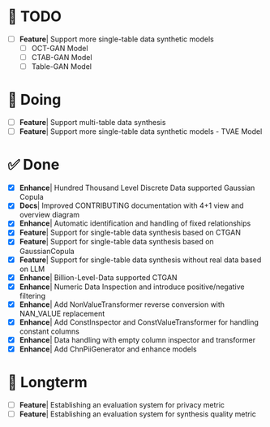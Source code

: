 # 📝 TODO

- [ ] **Feature**| Support more single-table data synthetic models
  - [ ] OCT-GAN Model
  - [ ] CTAB-GAN Model
  - [ ] Table-GAN Model

# 🚧 Doing

- [ ] **Feature**| Support multi-table data synthesis
- [ ] **Feature**| Support more single-table data synthetic models - TVAE Model

# ✅ Done

- [x] **Enhance**| Hundred Thousand Level Discrete Data supported Gaussian Copula
- [x] **Docs**| Improved CONTRIBUTING documentation with 4+1 view and overview diagram
- [x] **Enhance**| Automatic identification and handling of fixed relationships
- [x] **Feature**| Support for single-table data synthesis based on CTGAN
- [x] **Feature**| Support for single-table data synthesis based on GaussianCopula
- [x] **Feature**| Support for single-table data synthesis without real data based on LLM
- [x] **Enhance**| Billion-Level-Data supported CTGAN
- [x] **Enhance**| Numeric Data Inspection and introduce positive/negative filtering
- [x] **Enhance**| Add NonValueTransformer reverse conversion with NAN_VALUE replacement
- [x] **Enhance**| Add ConstInspector and ConstValueTransformer for handling constant columns
- [x] **Enhance**| Data handling with empty column inspector and transformer
- [x] **Enhance**| Add ChnPiiGenerator and enhance models

# 🌟 Longterm

- [ ] **Feature**| Establishing an evaluation system for privacy metric
- [ ] **Feature**| Establishing an evaluation system for synthesis quality metric
